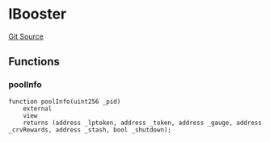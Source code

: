 # IBooster
[Git Source](https://github.com/larrythecucumber321/protocol/blob/0e60393685a4ae7994ac986273cdfa4cf9c069ed/contracts/plugins/assets/convex/vendor/ConvexStakingWrapper.sol)


## Functions
### poolInfo


```solidity
function poolInfo(uint256 _pid)
    external
    view
    returns (address _lptoken, address _token, address _gauge, address _crvRewards, address _stash, bool _shutdown);
```

